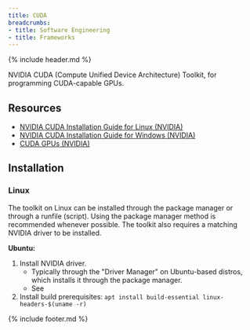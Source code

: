 ```yaml
---
title: CUDA
breadcrumbs:
- title: Software Engineering
- title: Frameworks
---
```

{% include header.md %}

NVIDIA CUDA (Compute Unified Device Architecture) Toolkit, for programming CUDA-capable GPUs.

## Resources

- [NVIDIA CUDA Installation Guide for Linux (NVIDIA)](https://docs.nvidia.com/cuda/cuda-installation-guide-linux/index.html)
- [NVIDIA CUDA Installation Guide for Windows (NVIDIA)](https://docs.nvidia.com/cuda/cuda-installation-guide-microsoft-windows/index.html)
- [CUDA GPUs (NVIDIA)](https://developer.nvidia.com/cuda-gpus)

## Installation

### Linux

The toolkit on Linux can be installed through the package manager or through a runfile (script). Using the package manager method is recommended whenever possible. The toolkit also requires a matching NVIDIA driver to be installed.

**Ubuntu:**

1. Install NVIDIA driver.
    - Typically through the "Driver Manager" on Ubuntu-based distros, which installs it through the package manager.
    - See 
1. Install build prerequisites: `apt install build-essential linux-headers-$(uname -r)`

{% include footer.md %}
